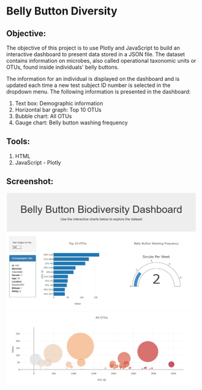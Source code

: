 # Belly Button Diversity

## **Objective:**
The objective of this project is to use Plotly and JavaScript to build an interactive dashboard to present data stored in a JSON file. The dataset contains information on microbes, also called operational taxonomic units or OTUs, found inside individuals' belly buttons. 

The information for an individual is displayed on the dashboard and is updated each time a new test subject ID number is selected in the dropdown menu. The following information is presented in the dashboard:
1. Text box: Demographic information
2. Horizontal bar graph: Top 10 OTUs
3. Bubble chart: All OTUs
4. Gauge chart: Belly button washing frequency 

## **Tools:**
1.	HTML
2.	JavaScript - Plotly

## **Screenshot:**
![screenshot1.jpg](images/dashboard_screenshot1.JPG)
![screenshot2.jpg](images/dashboard_screenshot2.JPG)
